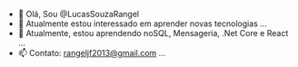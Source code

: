 - 👋 Olá, Sou @LucasSouzaRangel
- 👀 Atualmente estou interessado em aprender novas tecnologias ...
- 🌱 Atualmente, estou aprendendo noSQL, Mensageria, .Net Core e React ...
- 📫 Contato: rangeljf2013@gmail.com ...

<!---
LucasSouzaRangel/LucasSouzaRangel is a ✨ special ✨ repository because its `README.md` (this file) appears on your GitHub profile.
You can click the Preview link to take a look at your changes.
--->
